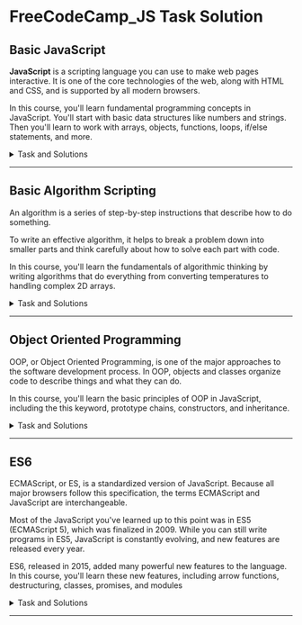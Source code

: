 # FreeCodeCamp_JS Task Solution

## Basic JavaScript

**JavaScript** is a scripting language you can use to make web pages interactive. It is one of the core technologies of the web, along with HTML and CSS, and is supported by all modern browsers.

In this course, you'll learn fundamental programming concepts in JavaScript. You'll start with basic data structures like numbers and strings. Then you'll learn to work with arrays, objects, functions, loops, if/else statements, and more.

<details>
<summary>Task and Solutions</summary>

<br>:white_check_mark: Comment Your JavaScript Code  
<br>:white_check_mark: Declare JavaScript Variables 
<br>:white_check_mark: Storing Values with the Assignment Operator 
<br>:white_check_mark: Assigning the Value of One Variable to Another 
<br>:white_check_mark: Initializing Variables with the Assignment Operator 
<br>:white_check_mark: Understanding Uninitialized Variables 
<br>:white_check_mark: Understanding Case Sensitivity in Variables 
<br>:white_check_mark: Add Two Numbers with JavaScript   
<br>:white_check_mark:Subtract One Number from Another with JavaScript 
<br>:white_check_mark: Multiply Two Numbers with JavaScript   
<br>:white_check_mark:Divide One Number by Another with JavaScript 
<br>:white_check_mark: Increment a Number with JavaScript 
<br>:white_check_mark: Decrement a Number with JavaScript   
<br>:white_check_mark:Create Decimal Numbers with JavaScript 
<br>:white_check_mark: Divide One Decimal by Another with JavaScript 
<br>:white_check_mark: Finding a Remainder in JavaScript   
<br>:white_check_mark: Compound Assignment With Augmented Subtraction 
<br>:white_check_mark: Compound Assignment With Augmented Addition 
<br>:white_check_mark: Compound Assignment With Augmented Multiplication 
<br>:white_check_mark: Compound Assignment With Augmented Division 
<br>:white_check_mark: Declare String Variables
<br>:white_check_mark: Escaping Literal Quotes in Strings
<br>:white_check_mark: Quoting Strings with Single Quotes
<br>:white_check_mark: Escape Sequences in Strings
<br>:white_check_mark: Concatenating Strings with Plus Operator
<br>:white_check_mark: Concatenating Strings with the Plus Equals Operator
<br>:white_check_mark: Constructing Strings with Variables
<br>:white_check_mark: Appending Variables to Strings
<br>:white_check_mark: Find the Length of a String
<br>:white_check_mark: Use Bracket Notation to Find the First Character in a String
<br>:white_check_mark: Understand String Immutability
<br>:white_check_mark: Use Bracket Notation to Find the Nth Character in a String
<br>:white_check_mark: Use Bracket Notation to Find the Last Character in a String
<br>:white_check_mark: Use Bracket Notation to Find the Nth-to-Last Character in a String
<br>:white_check_mark: Word Blanks  
<br>:white_check_mark: Store Multiple Values in one Variable using JavaScript Arrays
<br>:white_check_mark: Nest one Array within Another Array
<br>:white_check_mark: Access Array Data with Indexes
<br>:white_check_mark: Modify Array Data With Indexes
<br>:white_check_mark: Access Multi-Dimensional Arrays With Indexes
<br>:white_check_mark: Manipulate Arrays With push()
<br>:white_check_mark: Manipulate Arrays With pop()
<br>:white_check_mark: Manipulate Arrays With shift()
<br>:white_check_mark: Manipulate Arrays With unshift()
<br>:white_check_mark: Shopping List
<br>:white_check_mark: Write Reusable JavaScript with Functions
<br>:white_check_mark: Passing Values to Functions with Arguments
<br>:white_check_mark: Global Scope and Functions
<br>:white_check_mark: Local Scope and Functions
<br>:white_check_mark: Global vs. Local Scope in Functions
<br>:white_check_mark: Return a Value from a Function with Return
<br>:white_check_mark: Understanding Undefined Value returned from a Function
<br>:white_check_mark: Assignment with a Returned Value
<br>:white_check_mark: Stand in Line
<br>:white_check_mark: Understanding Boolean Values
<br>:white_check_mark: Use Conditional Logic with If Statements
<br>:white_check_mark: Comparison with the Equality Operator
<br>:white_check_mark: Comparison with the Strict Equality Operator
<br>:white_check_mark: Practice comparing different values
<br>:white_check_mark: Comparison with the Inequality Operator
<br>:white_check_mark: Comparison with the Strict Inequality Operator
<br>:white_check_mark: Comparison with the Greater Than Operator
<br>:white_check_mark: Comparison with the Greater Than Or Equal To Operator
<br>:white_check_mark: Comparison with the Less Than Operator
<br>:white_check_mark: Comparison with the Less Than Or Equal To Operator
<br>:white_check_mark: Comparisons with the Logical And Operator
<br>:white_check_mark: Comparisons with the Logical Or Operator
<br>:white_check_mark: Introducing Else Statements
<br>:white_check_mark: Introducing Else If Statements
<br>:white_check_mark: Logical Order in If Else Statements
<br>:white_check_mark: Chaining If Else Statements
<br>:white_check_mark: Golf Code
<br>:white_check_mark: Selecting from Many Options with Switch Statements
<br>:white_check_mark: Adding a Default Option in Switch Statements
<br>:white_check_mark: Multiple Identical Options in Switch Statements
<br>:white_check_mark: Replacing If Else Chains with Switch
<br>:white_check_mark: Returning Boolean Values from Functions
<br>:white_check_mark: Return Early Pattern for Functions
<br>:white_check_mark: Counting Cards
<br>:white_check_mark: Build JavaScript Objects
<br>:white_check_mark: Accessing Object Properties with Dot Notation
<br>:white_check_mark: Accessing Object Properties with Bracket Notation
<br>:white_check_mark: Accessing Object Properties with Variables
<br>:white_check_mark: Updating Object Properties
<br>:white_check_mark: Add New Properties to a JavaScript Object
<br>:white_check_mark: Delete Properties from a JavaScript Object
<br>:white_check_mark: Using Objects for Lookups
<br>:white_check_mark: Testing Objects for Properties
<br>:white_check_mark: Manipulating Complex Objects
<br>:white_check_mark: Nested Objects
<br>:white_check_mark: Accessing Nested Arrays
<br>:white_check_mark: Record Collection
<br>:white_check_mark: Iterate with JavaScript While Loops
<br>:white_check_mark: Iterate with JavaScript For Loops
<br>:white_check_mark: Iterate Odd Numbers With a For Loop
<br>:white_check_mark: Count Backwards With a For Loop
<br>:white_check_mark: Iterate Through an Array with a For Loop
<br>:white_check_mark: Nesting For Loops
<br>:white_check_mark: Iterate with JavaScript Do...While Loops
<br>:white_check_mark: Replace Loops using Recursion
<br>:white_check_mark: Profile Lookup
<br>:white_check_mark: Generate Random Fractions with JavaScript
<br>:white_check_mark: Generate Random Whole Numbers with JavaScript
<br>:white_check_mark: Generate Random Whole Numbers within a Range
<br>:white_check_mark: Use the parseInt Function
<br>:white_check_mark: Use the parseInt Function with a Radix
<br>:white_check_mark: Use the Conditional (Ternary) Operator
<br>:white_check_mark: Use Multiple Conditional (Ternary) Operators
<br>:white_check_mark: Use Recursion to Create a Countdown
<br>:white_check_mark: Use Recursion to Create a Range of Numbers
</details>

______

## Basic Algorithm Scripting

An algorithm is a series of step-by-step instructions that describe how to do something.

To write an effective algorithm, it helps to break a problem down into smaller parts and think carefully about how to solve each part with code.

In this course, you'll learn the fundamentals of algorithmic thinking by writing algorithms that do everything from converting temperatures to handling complex 2D arrays.

<details>
<summary>Task and Solutions</summary>

<br>:white_check_mark: Convert Celsius to Fahrenheit
<br>:white_check_mark: Reverse a String
<br>:white_check_mark: Factorialize a Number
<br>Find the Longest Word in a String
<br>Return Largest Numbers in Arrays
<br>Confirm the Ending
<br>Repeat a String Repeat a String
<br>Truncate a String
<br>Finders Keepers
<br>Boo who
<br>Title Case a Sentence
<br>Slice and Splice
<br>Falsy Bouncer
<br>Where do I Belong
<br>Mutations
<br>Chunky Monkey

</details>

______

## Object Oriented Programming

OOP, or Object Oriented Programming, is one of the major approaches to the software development process. In OOP, objects and classes organize code to describe things and what they can do.

In this course, you'll learn the basic principles of OOP in JavaScript, including the this keyword, prototype chains, constructors, and inheritance.

<details>
<summary>Task and Solutions</summary>

<br>:white_check_mark: Create a Basic JavaScript Object
<br>:white_check_mark: Use Dot Notation to Access the Properties of an Object
<br>:white_check_mark: Create a Method on an Object
<br>:white_check_mark: Make Code More Reusable with the this Keyword
<br>:white_check_mark: Define a Constructor Function
<br>:white_check_mark: Use a Constructor to Create Objects
<br>:white_check_mark: Extend Constructors to Receive Arguments
<br>:white_check_mark: Verify an Object's Constructor with instanceof
<br>:white_check_mark: Understand Own Properties
<br>:white_check_mark: Use Prototype Properties to Reduce Duplicate Code
<br>:white_check_mark: Iterate Over All Properties
<br>:white_check_mark: Understand the Constructor Property
<br>:white_check_mark: Change the Prototype to a New Object
<br>:white_check_mark: Remember to Set the Constructor Property when Changing the Prototype
<br>:white_check_mark: Understand Where an Object’s Prototype Comes From
<br>:white_check_mark: Understand the Prototype Chain
<br>:white_check_mark: Use Inheritance So You Don't Repeat Yourself
<br>:white_check_mark: Inherit Behaviors from a Supertype
<br>:white_check_mark: Set the Child's Prototype to an Instance of the Parent
<br>:white_check_mark: Reset an Inherited Constructor Property
<br>:white_check_mark: Add Methods After Inheritance
<br>:white_check_mark: Override Inherited Methods
<br>:white_check_mark: Use a Mixin to Add Common Behavior Between Unrelated Objects
<br>:white_check_mark: Use Closure to Protect Properties Within an Object from Being Modified Externally
<br>:white_check_mark: Understand the Immediately Invoked Function Expression (IIFE)
<br>:white_check_mark: Use an IIFE to Create a Module

</details>

______

## ES6
ECMAScript, or ES, is a standardized version of JavaScript. Because all major browsers follow this specification, the terms ECMAScript and JavaScript are interchangeable.

Most of the JavaScript you've learned up to this point was in ES5 (ECMAScript 5), which was finalized in 2009. While you can still write programs in ES5, JavaScript is constantly evolving, and new features are released every year.

ES6, released in 2015, added many powerful new features to the language. In this course, you'll learn these new features, including arrow functions, destructuring, classes, promises, and modules


<details>
<summary>Task and Solutions</summary>
<br>:white_check_mark: Compare Scopes of the var and let Keywords
<br>:white_check_mark: Mutate an Array Declared with const
<br>:white_check_mark: Prevent Object Mutation
<br>:white_check_mark: Use Arrow Functions to Write Concise Anonymous Functions
<br>:white_check_mark: Write Arrow Functions with Parameters
<br>:white_check_mark: Set Default Parameters for Your Functions
<br>:white_check_mark: Use the Rest Parameter with Function Parameters
<br>:white_check_mark: Use the Spread Operator to Evaluate Arrays In-Place
<br>:white_check_mark: Use Destructuring Assignment to Extract Values from Objects
<br>:white_check_mark: Use Destructuring Assignment to Assign Variables from Objects
<br>:white_check_mark: Use Destructuring Assignment to Assign Variables from Nested Objects
<br>:white_check_mark: Use Destructuring Assignment to Assign Variables from Arrays
<br>:white_check_mark: Use Destructuring Assignment with the Rest Parameter to Reassign Array Elements
<br>Use Destructuring Assignment to Pass an Object as a Function's Parameters
<br>Create Strings using Template Literals
<br>Write Concise Object Literal Declarations Using Object Property Shorthand
<br>Write Concise Declarative Functions with ES6
<br>Use class Syntax to Define a Constructor Function
<br>Use getters and setters to Control Access to an Object
<br>Create a Module Script
<br>Use export to Share a Code Block
<br>Reuse JavaScript Code Using import
<br>Use * to Import Everything from a File
<br>Create an Export Fallback with export default
<br>Import a Default Export
<br>Create a JavaScript Promise
<br>Complete a Promise with resolve and reject
<br>Handle a Fulfilled Promise with then
<br>Handle a Rejected Promise with catch
</details>

______
